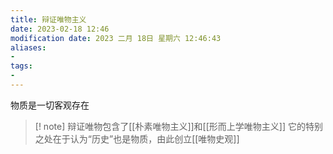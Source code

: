 ```yaml
---
title: 辩证唯物主义
date: 2023-02-18 12:46
modification date: 2023 二月 18日 星期六 12:46:43
aliases: 
- 
tags: 
- 
---
```


物质是一切客观存在

>[! note]
>辩证唯物包含了[[朴素唯物主义]]和[[形而上学唯物主义]]
>它的特别之处在于认为“历史”也是物质，由此创立[[唯物史观]]